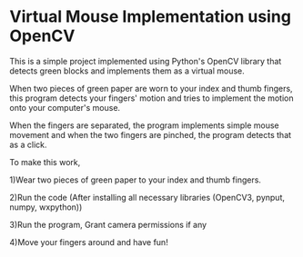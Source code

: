 # Virtual Mouse Implementation using OpenCV

This is a simple project implemented using Python's OpenCV library that detects green blocks and implements them as a virtual mouse.

When two pieces of green paper are worn to your index and thumb fingers, this program detects your fingers' motion and tries to implement the motion onto your computer's mouse.

When the fingers are separated, the program implements simple mouse movement and when the two fingers are pinched, the program detects that as a click.

To make this work,

1)Wear two pieces of green paper to your index and thumb fingers.

2)Run the code (After installing all necessary libraries (OpenCV3, pynput, numpy, wxpython))

3)Run the program, Grant camera permissions if any

4)Move your fingers around and have fun!
